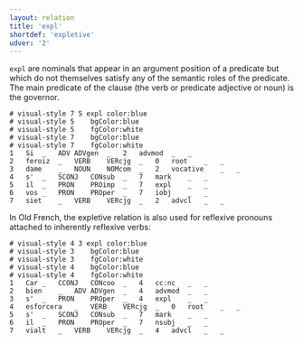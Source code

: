 ```yaml
---
layout: relation
title: 'expl'
shortdef: 'expletive'
udver: '2'
---
```


`expl` are nominals that appear in an argument position of a predicate but which do not themselves satisfy any of the semantic roles of the predicate. The main predicate of the clause (the verb or predicate adjective or noun) is the governor.

~~~ conllu
# visual-style 7 5 expl	color:blue
# visual-style 5	bgColor:blue
# visual-style 5	fgColor:white
# visual-style 7	bgColor:blue
# visual-style 7	fgColor:white
1	Si	_	ADV	ADVgen	_	2	advmod	_	_
2	feroiz	_	VERB	VERcjg	_	0	root	_	_
3	dame	_	NOUN	NOMcom	_	2	vocative	_	_
4	s'	_	SCONJ	CONsub	_	7	mark	_	_
5	il	_	PRON	PROimp	_	7	expl	_	_
6	vos	_	PRON	PROper	_	7	iobj	_	_
7	siet	_	VERB	VERcjg	_	2	advcl	_	_

~~~


In Old French, the expletive relation is also used for reflexive pronouns attached to inherently reflexive verbs:

~~~ conllu
# visual-style 4 3 expl	color:blue
# visual-style 3	bgColor:blue
# visual-style 3	fgColor:white
# visual-style 4	bgColor:blue
# visual-style 4	fgColor:white
1	Car	_	CCONJ	CONcoo	_	4	cc:nc	_	_
2	bien	_	ADV	ADVgen	_	4	advmod	_	_
3	s'	_	PRON	PROper	_	4	expl	_	_
4	esforcera	_	VERB	VERcjg	_	0	root	_	_
5	s'	_	SCONJ	CONsub	_	7	mark	_	_
6	il	_	PRON	PROper	_	7	nsubj	_	_
7	vialt	_	VERB	VERcjg	_	4	advcl	_	_

~~~
